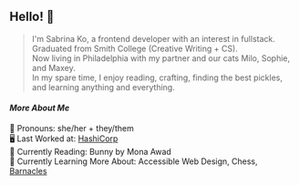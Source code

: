 ## Hello! 👋

> I'm Sabrina Ko, a frontend developer with an interest in fullstack.  
> Graduated from Smith College (Creative Writing + CS).  
> Now living in Philadelphia with my partner and our cats Milo, Sophie, and Maxey.  
> In my spare time, I enjoy reading, crafting, finding the best pickles, and learning anything and everything.

#### *More About Me*  
💖 Pronouns: she/her + they/them  
🖥 Last Worked at: [HashiCorp](https://www.hashicorp.com/)  
📖 Currently Reading: Bunny by Mona Awad  
🌱 Currently Learning More About: Accessible Web Design, Chess, [Barnacles](https://youtu.be/plYuvU2VZkE?si=l5WkS-9BdeyWvb0x)
